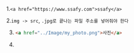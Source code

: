 1.`<a href="https://www.ssafy.com">ssafy</a>`

2.`img -> src`, `.jpg로 끝나는 파일 주소를 넣어줘야 한다`

3. ```html
   <a href="../Image/my_photo.png">사진</a>
   ```

4. 

